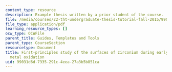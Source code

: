 ```yaml
---
content_type: resource
description: Example thesis written by a prior student of the course.
file: /media/courses/22-tht-undergraduate-thesis-tutorial-fall-2015/99031d6d7335291c4eea27a3b5b851ca_MIT22_THTF15_thesis_ex3.pdf
file_type: application/pdf
learning_resource_types: []
ocw_type: OCWFile
parent_title: Guides, Templates and Tools
parent_type: CourseSection
resourcetype: Document
title: First-principles study of the surfaces of zirconium during early stages of
  metal oxidation
uid: 99031d6d-7335-291c-4eea-27a3b5b851ca
---
```


